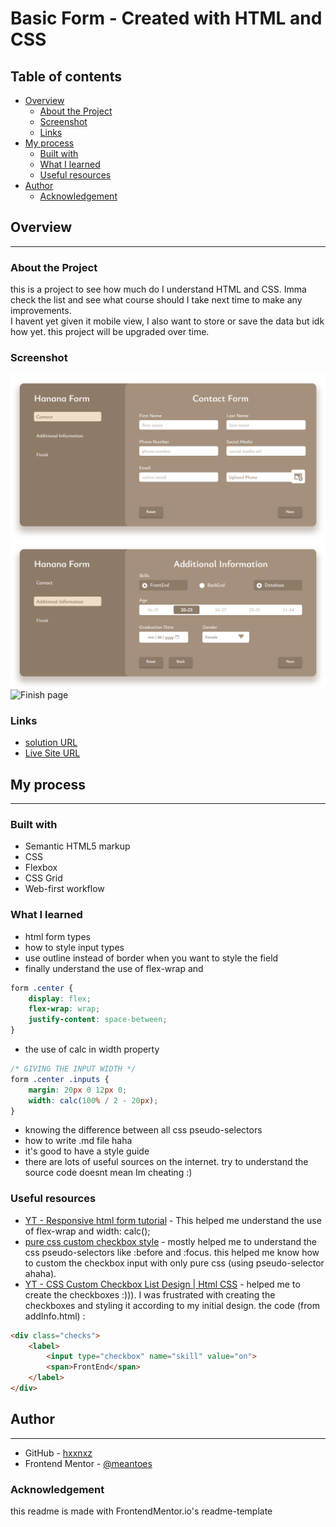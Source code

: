 # Basic Form - Created with HTML and CSS

## Table of contents

- [Overview](#overview)
  - [About the Project](#About-the-Project)
  - [Screenshot](#screenshot)
  - [Links](#links)
- [My process](#my-process)
  - [Built with](#built-with)
  - [What I learned](#what-i-learned)
  - [Useful resources](#useful-resources)
- [Author](#author)
    - [Acknowledgement](#Acknowledgement)


## Overview
---

### About the Project
this is a project to see how much do I understand HTML and CSS. Imma check the list and see what course should I take next time to make any improvements.\
I havent yet given it mobile view, I also want to store or save the data but idk how yet. this project will be upgraded over time. <July sixth>

### Screenshot
![Contact page](<src/screenshots/Screen Shot 2023-07-06 at 00.17.46.png>)
![Additional Design page](<src/screenshots/Screen Shot 2023-07-06 at 00.17.31.png>)
![Finish page](<src/screenshots/Screen Shot 2023-07-06 at 01.51.56>)

### Links

- [solution URL](https://github.com/hxnnxz/Basic-Form-With-HTML-and-CSS)
- [Live Site URL](https://hxnnxz.github.io/Basic-Form-With-HTML-and-CSS/index.html)


## My process
---

### Built with

- Semantic HTML5 markup
- CSS
- Flexbox
- CSS Grid
- Web-first workflow

### What I learned

- html form types
- how to style input types
- use outline instead of border when you want to style the field
- finally understand the use of flex-wrap and
```css
form .center {
    display: flex;
    flex-wrap: wrap;
    justify-content: space-between;
}
```

- the use of calc in width property

```css
/* GIVING THE INPUT WIDTH */
form .center .inputs {
    margin: 20px 0 12px 0;
    width: calc(100% / 2 - 20px);
}
```
- knowing the difference between all css pseudo-selectors
- how to write .md file haha
- it's good to have a style guide
- there are lots of useful sources on the internet. try to understand the source code doesnt mean Im cheating :)


### Useful resources

- [YT - Responsive html form tutorial](https://youtu.be/okbByPWS1Xc) - This helped me understand the use of flex-wrap and width: calc();
- [pure css custom checkbox style](https://moderncss.dev/pure-css-custom-checkbox-style/) - mostly helped me to understand the css pseudo-selectors like :before and :focus. this helped me know how to custom the checkbox input with only pure css (using pseudo-selector ahaha).
- [YT - CSS Custom Checkbox List Design | Html CSS](https://youtu.be/jtf6NESiXW8) - helped me to create the checkboxes :))). I was frustrated with creating the checkboxes and styling it according to my initial design. the code (from addInfo.html) :
```html
<div class="checks">
    <label>
        <input type="checkbox" name="skill" value="on">
        <span>FrontEnd</span>
    </label>
</div>
```

## Author
---

- GitHub - [hxxnxz](https://github.com/hxnnxz)
- Frontend Mentor - [@meantoes](https://www.frontendmentor.io/profile/meantoes)

### Acknowledgement
this readme is made with FrontendMentor.io's readme-template
